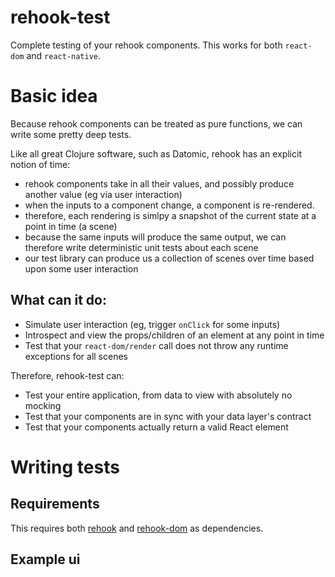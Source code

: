 # rehook-test

Complete testing of your rehook components. This works for both `react-dom` and `react-native`.

# Basic idea

Because rehook components can be treated as pure functions, we can write some pretty deep tests.

Like all great Clojure software, such as Datomic, rehook has an explicit notion of time:

* rehook components take in all their values, and possibly produce another value (eg via user interaction)
* when the inputs to a component change, a component is re-rendered.
* therefore, each rendering is simlpy a snapshot of the current state at a point in time (a scene)
* because the same inputs will produce the same output, we can therefore write deterministic unit tests about each scene
* our test library can produce us a collection of scenes over time based upon some user interaction

## What can it do:

* Simulate user interaction (eg, trigger `onClick` for some inputs)
* Introspect and view the props/children of an element at any point in time
* Test that your `react-dom/render` call does not throw any runtime exceptions for all scenes

Therefore, rehook-test can:

* Test your entire application, from data to view with absolutely no mocking
* Test that your components are in sync with your data layer's contract
* Test that your components actually return a valid React element

# Writing tests

## Requirements

This requires both [rehook](https://github.com/wavejumper/rehook) and [rehook-dom](https://github.com/wavejumper/rehook-dom) as dependencies.

## Example ui
